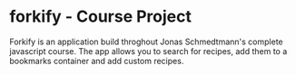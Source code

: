 # forkify - Course Project

Forkify is an application build throghout Jonas Schmedtmann's complete javascript course. The app allows you to search for recipes, add them to a bookmarks container and add custom recipes.
